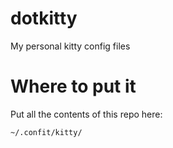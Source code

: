 # dotkitty

My personal kitty config files

# Where to put it

Put all the contents of this repo here:

```
~/.confit/kitty/
```
